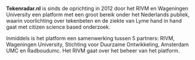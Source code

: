 **Tekenradar.nl** is sinds de oprichting in 2012 door het RIVM en Wageningen University een platform met een groot bereik onder het Nederlands publiek, waarin voorlichting over tekenbeten en de ziekte van Lyme hand in hand gaat met citizen science based onderzoek.

Inmiddels is het platform een samenwerking tussen 5 partners: RIVM, Wageningen University, Stichting voor Duurzame Ontwikkeling, Amsterdam UMC en Radboudumc. Het RIVM gaat over het beheer van het platform.

